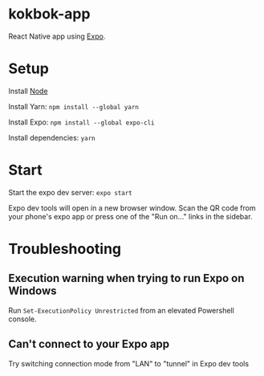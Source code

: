 # kokbok-app
React Native app using [Expo](https://expo.io/). 

# Setup
Install [Node](https://nodejs.org/en/)

Install Yarn: `npm install --global yarn`

Install Expo: `npm install --global expo-cli`

Install dependencies: `yarn`

# Start
Start the expo dev server: `expo start`

Expo dev tools will open in a new browser window. Scan the QR code from your phone's expo app or press one of the "Run on..." links in the sidebar.

# Troubleshooting
## Execution warning when trying to run Expo on Windows
Run `Set-ExecutionPolicy Unrestricted` from an elevated Powershell console.

## Can't connect to your Expo app
Try switching connection mode from "LAN" to "tunnel" in Expo dev tools
